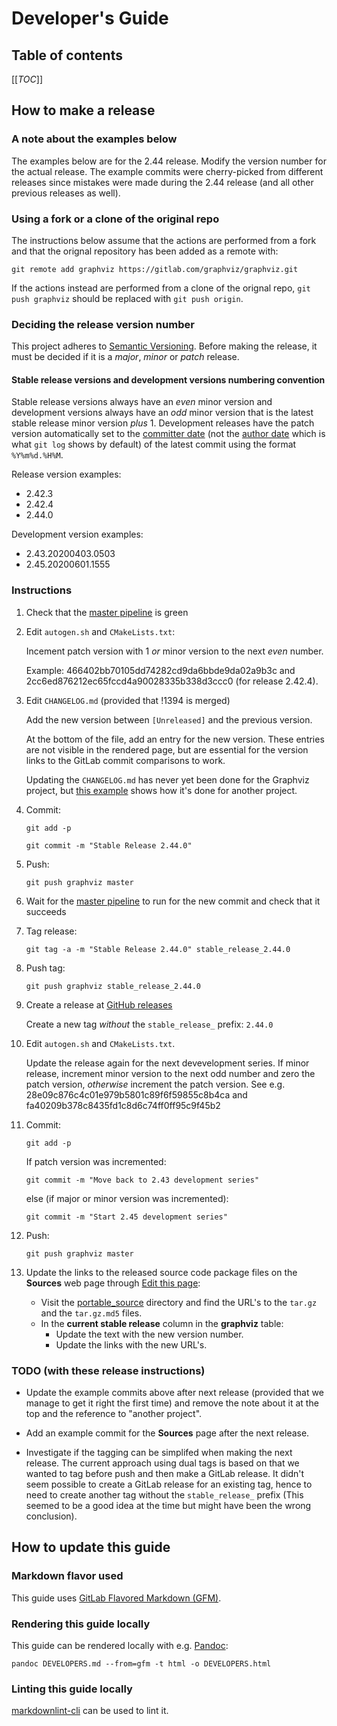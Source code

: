 # Developer's Guide

## Table of contents

[[_TOC_]]

## How to make a release

### A note about the examples below

The examples below are for the 2.44 release. Modify the version
number for the actual release. The example commits were cherry-picked
from different releases since mistakes were made during the 2.44
release (and all other previous releases as well).

### Using a fork or a clone of the original repo

The instructions below assume that the actions are performed from a
fork and that the orignal repository has been added as a remote with:

`git remote add graphviz https://gitlab.com/graphviz/graphviz.git`

If the actions instead are performed from a clone of the orignal repo,
`git push graphviz` should be replaced with `git push origin`.

### Deciding the release version number

This project adheres to
[Semantic Versioning](https://semver.org/spec/v2.0.0.html).
Before making the release, it must be decided if it is a *major*, *minor* or
*patch* release.

#### Stable release versions and development versions numbering convention

Stable release versions always have an *even* minor version and
development versions always have an *odd* minor version that is the
latest stable release minor version *plus* 1. Development releases
have the patch version automatically set to the
[committer date](https://git-scm.com/docs/pretty-formats#Documentation/pretty-formats.txt-emciem)
(not the [author date](https://git-scm.com/docs/pretty-formats#Documentation/pretty-formats.txt-emadem)
which is what `git log` shows by default) of the latest commit using the format `%Y%m%d.%H%M`.

Release version examples:

- 2.42.3
- 2.42.4
- 2.44.0

Development version examples:

- 2.43.20200403.0503
- 2.45.20200601.1555

### Instructions

1. Check that the
[master pipeline](https://gitlab.com/graphviz/graphviz/-/pipelines?ref=master)
is green

1. Edit `autogen.sh` and `CMakeLists.txt`:

   Incement patch version with 1 *or* minor version to the next *even* number.

   Example: 466402bb70105dd74282cd9da6bbde9da02a9b3c
   and 2cc6ed876212ec65fccd4a90028335b338d3ccc0 (for release 2.42.4).

1. Edit `CHANGELOG.md` (provided that !1394 is merged)

   Add the new version between `[Unreleased]` and the previous
   version.

   At the bottom of the file, add an entry for the new version. These
   entries are not visible in the rendered page, but are essential for
   the version links to the GitLab commit comparisons to work.

   Updating the `CHANGELOG.md` has never yet been done for the
   Graphviz project, but [this
   example](https://github.com/magjac/d3-graphviz/commit/59f515686a3fdb4da2a04d02665abfb2e583d898#diff-4ac32a78649ca5bdd8e0ba38b7006a1e)
   shows how it's done for another project.

1. Commit:

   `git add -p`

   `git commit -m "Stable Release 2.44.0"`

1. Push:

   `git push graphviz master`

1. Wait for the
[master pipeline](https://gitlab.com/graphviz/graphviz/-/pipelines?ref=master)
to run for the new commit and check that it succeeds

1. Tag release:

   `git tag -a -m "Stable Release 2.44.0" stable_release_2.44.0`

1. Push tag:

   `git push graphviz stable_release_2.44.0`

1. Create a release at [GitHub releases](https://gitlab.com/graphviz/graphviz/-/releases)

   Create a new tag *without* the `stable_release_` prefix: `2.44.0`

1. Edit `autogen.sh` and `CMakeLists.txt`.

   Update the release again for the next devevelopment series. If
   minor release, increment minor version to the next odd number and
   zero the patch version, *otherwise* increment the patch
   version. See e.g.  28e09c876c4c01e979b5801c89f6f59855c8b4ca and
   fa40209b378c8435fd1c8d6c74ff0ff95c9f45b2

1. Commit:

    `git add -p`

    If patch version was incremented:

    `git commit -m "Move back to 2.43 development series"`

    else (if major or minor version was incremented):

    `git commit -m "Start 2.45 development series"`

1. Push:

    `git push graphviz master`

1. Update the links to the released source code package files on the
**Sources** web page through [Edit this
page](https://gitlab.com/graphviz/graphviz.gitlab.io/-/edit/master/download/source/index.md):
   - Visit the
   [portable_source](https://www2.graphviz.org/Packages/stable/portable_source/)
   directory
   and find the URL's to the `tar.gz` and the `tar.gz.md5` files.
   - In the **current stable release** column in the **graphviz** table:
     - Update the text with the new version number.
     - Update the links with the new URL's.

### TODO (with these release instructions)

- Update the example commits above after next release (provided that
  we manage to get it right the first time) and remove the note about
  it at the top and the reference to "another project".

- Add an example commit for the **Sources** page after the next release.

- Investigate if the tagging can be simplifed when making the next
  release. The current approach using dual tags is based on that we
  wanted to tag before push and then make a GitLab release. It didn't
  seem possible to create a GitLab release for an existing tag, hence
  to need to create another tag without the `stable_release_` prefix
  (This seemed to be a good idea at the time but might have been the
  wrong conclusion).

## How to update this guide

### Markdown flavor used

This guide uses
[GitLab Flavored Markdown (GFM)](https://docs.gitlab.com/ce/user/markdown.html#gitlab-flavored-markdown-gfm]).

### Rendering this guide locally

This guide can be rendered locally with e.g. [Pandoc](https://pandoc.org/):

`pandoc DEVELOPERS.md --from=gfm -t html -o DEVELOPERS.html`

### Linting this guide locally

[markdownlint-cli](https://github.com/igorshubovych/markdownlint-cli)
can be used to lint it.
